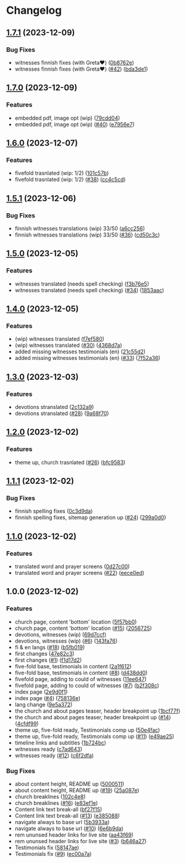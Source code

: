 # Changelog

## [1.7.1](https://github.com/Hessuew/flamethefreeze/compare/v1.7.0...v1.7.1) (2023-12-09)


### Bug Fixes

* witnesses finnish fixes (with Greta❤️) ([0b8762e](https://github.com/Hessuew/flamethefreeze/commit/0b8762efb3c24da70849918888a4b52666547e67))
* witnesses finnish fixes (with Greta❤️) ([#42](https://github.com/Hessuew/flamethefreeze/issues/42)) ([bda3de1](https://github.com/Hessuew/flamethefreeze/commit/bda3de1381cc5d52b7a381c0f9aad8634a1af0d2))

## [1.7.0](https://github.com/Hessuew/flamethefreeze/compare/v1.6.0...v1.7.0) (2023-12-09)


### Features

* embedded pdf, image opt (wip) ([79cdd04](https://github.com/Hessuew/flamethefreeze/commit/79cdd0467dc460782cdc892665fdc6eb804765e9))
* embedded pdf, image opt (wip) ([#40](https://github.com/Hessuew/flamethefreeze/issues/40)) ([e7956e7](https://github.com/Hessuew/flamethefreeze/commit/e7956e76f0ea7c890c989c117c562c280c0592d7))

## [1.6.0](https://github.com/Hessuew/flamethefreeze/compare/v1.5.1...v1.6.0) (2023-12-07)


### Features

* fivefold trasnlated (wip: 1/2) ([101c57b](https://github.com/Hessuew/flamethefreeze/commit/101c57baae5ab57c7d6c1b0315cfc8d998c39e5c))
* fivefold trasnlated (wip: 1/2) ([#38](https://github.com/Hessuew/flamethefreeze/issues/38)) ([cc4c5cd](https://github.com/Hessuew/flamethefreeze/commit/cc4c5cdbe796beb70a5d2cff227904f3c7f4eecd))

## [1.5.1](https://github.com/Hessuew/flamethefreeze/compare/v1.5.0...v1.5.1) (2023-12-06)


### Bug Fixes

* finnish witnesses translations (wip) 33/50 ([a6cc256](https://github.com/Hessuew/flamethefreeze/commit/a6cc25683c61961c022024c7dddbe6a39ace9f19))
* finnish witnesses translations (wip) 33/50 ([#36](https://github.com/Hessuew/flamethefreeze/issues/36)) ([cd50c3c](https://github.com/Hessuew/flamethefreeze/commit/cd50c3cb3196e7976bb3a08bf93302e22cc7f0eb))

## [1.5.0](https://github.com/Hessuew/flamethefreeze/compare/v1.4.0...v1.5.0) (2023-12-05)


### Features

* witnesses translated (needs spell checking) ([f3b76e5](https://github.com/Hessuew/flamethefreeze/commit/f3b76e5aa418fff1a4b5960907d9c02dccefcb1f))
* witnesses translated (needs spell checking) ([#34](https://github.com/Hessuew/flamethefreeze/issues/34)) ([1853aac](https://github.com/Hessuew/flamethefreeze/commit/1853aacb27a9089185560aaa4c9ee5d9a3a3a2b3))

## [1.4.0](https://github.com/Hessuew/flamethefreeze/compare/v1.3.0...v1.4.0) (2023-12-05)


### Features

* (wip) witnesses translated ([f7ef580](https://github.com/Hessuew/flamethefreeze/commit/f7ef580bd00228462749357b6d016c3c955a3a57))
* (wip) witnesses translated ([#30](https://github.com/Hessuew/flamethefreeze/issues/30)) ([4368d7a](https://github.com/Hessuew/flamethefreeze/commit/4368d7a240ecdef4269449169b8bfa1fcc1090db))
* added missing witnesses testimonials (en) ([21c55d2](https://github.com/Hessuew/flamethefreeze/commit/21c55d24266ee3c251d689d3a1e33d0705f8179c))
* added missing witnesses testimonials (en) ([#33](https://github.com/Hessuew/flamethefreeze/issues/33)) ([7f52a36](https://github.com/Hessuew/flamethefreeze/commit/7f52a36eb49b07e739de2a8701d826db8ccaf118))

## [1.3.0](https://github.com/Hessuew/flamethefreeze/compare/v1.2.0...v1.3.0) (2023-12-03)


### Features

* devotions stranslated ([2c132a9](https://github.com/Hessuew/flamethefreeze/commit/2c132a9c974a739d24e11b57fdb3de4a50830a37))
* devotions stranslated ([#28](https://github.com/Hessuew/flamethefreeze/issues/28)) ([9a68f70](https://github.com/Hessuew/flamethefreeze/commit/9a68f70bc46f360ce10231bb0f910a3baa96559d))

## [1.2.0](https://github.com/Hessuew/flamethefreeze/compare/v1.1.1...v1.2.0) (2023-12-02)


### Features

* theme up, church trasnlated ([#26](https://github.com/Hessuew/flamethefreeze/issues/26)) ([bfc9583](https://github.com/Hessuew/flamethefreeze/commit/bfc95834800403253241cb6f55bc69555caa18f5))

## [1.1.1](https://github.com/Hessuew/flamethefreeze/compare/v1.1.0...v1.1.1) (2023-12-02)


### Bug Fixes

* finnish spelling fixes ([0c3d9da](https://github.com/Hessuew/flamethefreeze/commit/0c3d9da5deb7ad7960644145d445055a5c7e4eb1))
* finnish spelling fixes, sitemap generation up ([#24](https://github.com/Hessuew/flamethefreeze/issues/24)) ([299a0d0](https://github.com/Hessuew/flamethefreeze/commit/299a0d0e3cad16267a87429733617bd4d1210560))

## [1.1.0](https://github.com/Hessuew/flamethefreeze/compare/v1.0.0...v1.1.0) (2023-12-02)


### Features

* translated word and prayer screens ([0d27c00](https://github.com/Hessuew/flamethefreeze/commit/0d27c0097f4aeacc83f98c724d0d008cc643f24f))
* translated word and prayer screens ([#22](https://github.com/Hessuew/flamethefreeze/issues/22)) ([eece0ed](https://github.com/Hessuew/flamethefreeze/commit/eece0ed22ae265fe783104fec9b9d21ff2dcd171))

## 1.0.0 (2023-12-02)


### Features

* church page, content 'bottom' location ([5f57bb0](https://github.com/Hessuew/flamethefreeze/commit/5f57bb07d2462f90ee78db991c07656cfc597f4d))
* church page, content 'bottom' location ([#15](https://github.com/Hessuew/flamethefreeze/issues/15)) ([2056725](https://github.com/Hessuew/flamethefreeze/commit/2056725af9b7378b5e19b3013baf3246c663865c))
* devotions, witnesses (wip) ([69d7ccf](https://github.com/Hessuew/flamethefreeze/commit/69d7ccfec25ee2379b59465c64ffb4b04ee2e8a2))
* devotions, witnesses (wip) ([#6](https://github.com/Hessuew/flamethefreeze/issues/6)) ([143fa76](https://github.com/Hessuew/flamethefreeze/commit/143fa76806d49f542076d31686194a36869c0fe4))
* fi & en langs ([#18](https://github.com/Hessuew/flamethefreeze/issues/18)) ([b5fb019](https://github.com/Hessuew/flamethefreeze/commit/b5fb019cf63a0a4c5c4bd4e2e90578b64ee5eed6))
* first changes ([47e82c3](https://github.com/Hessuew/flamethefreeze/commit/47e82c39ce1093676d124d362e8b50534e43007b))
* first changes ([#1](https://github.com/Hessuew/flamethefreeze/issues/1)) ([f1d17d2](https://github.com/Hessuew/flamethefreeze/commit/f1d17d26c99ff146fcc3dd97e028dca126166fb8))
* five-fold base, testimonials in content ([2a1f612](https://github.com/Hessuew/flamethefreeze/commit/2a1f6123d795b0275e3710b2627efe2249ab3c7a))
* five-fold base, testimonials in content ([#8](https://github.com/Hessuew/flamethefreeze/issues/8)) ([d438dd0](https://github.com/Hessuew/flamethefreeze/commit/d438dd0e1474a94d654dcf7a771c4fc998174a3c))
* fivefold page, adding to could of witnesses ([11ee647](https://github.com/Hessuew/flamethefreeze/commit/11ee64709100666d6b83463cf430068b322bd32b))
* fivefold page, adding to could of witnesses ([#7](https://github.com/Hessuew/flamethefreeze/issues/7)) ([b2f308c](https://github.com/Hessuew/flamethefreeze/commit/b2f308c89f495462672381a5a0328aa211654707))
* index page ([2e9d0f1](https://github.com/Hessuew/flamethefreeze/commit/2e9d0f1d4edac9b99a7c26ffc8349cc2a4cad442))
* index page ([#4](https://github.com/Hessuew/flamethefreeze/issues/4)) ([758136e](https://github.com/Hessuew/flamethefreeze/commit/758136ee41f6a44668cef8a6ad42f48d6fc5e284))
* lang change ([9e5a372](https://github.com/Hessuew/flamethefreeze/commit/9e5a372bd15cfde9ff1234cd665024de844cb3c4))
* the church and about pages teaser, header breakpoint up ([1bcf77f](https://github.com/Hessuew/flamethefreeze/commit/1bcf77fa2714f83d3367c3037b78d4916952bb3b))
* the church and about pages teaser, header breakpoint up ([#14](https://github.com/Hessuew/flamethefreeze/issues/14)) ([4cfdf99](https://github.com/Hessuew/flamethefreeze/commit/4cfdf9936f472008633ebe517b7ae4496099648f))
* theme up, five-fold ready, Testimonials comp up ([50e4fac](https://github.com/Hessuew/flamethefreeze/commit/50e4fac81d63e0747b95c605ec45cddd667d6990))
* theme up, five-fold ready, Testimonials comp up ([#11](https://github.com/Hessuew/flamethefreeze/issues/11)) ([e49ae25](https://github.com/Hessuew/flamethefreeze/commit/e49ae25e75a628ca051e540285bae23b7f71b40b))
* timeline links and subtitles ([1b724bc](https://github.com/Hessuew/flamethefreeze/commit/1b724bc676945add0843b39a3ef744ed8f75b664))
* witnesses ready ([c7ad643](https://github.com/Hessuew/flamethefreeze/commit/c7ad6432aa48d6757112e265dd62ae584d2856d2))
* witnesses ready ([#12](https://github.com/Hessuew/flamethefreeze/issues/12)) ([c6f2dfa](https://github.com/Hessuew/flamethefreeze/commit/c6f2dfaaa1d2edf668e1608890daba1627163425))


### Bug Fixes

* about content height, README up ([5000511](https://github.com/Hessuew/flamethefreeze/commit/50005115d29e813f6093026b258f98fefc4c426c))
* about content height, README up ([#19](https://github.com/Hessuew/flamethefreeze/issues/19)) ([25a087e](https://github.com/Hessuew/flamethefreeze/commit/25a087eb239eff09cb1121625c3c2dff7d2877db))
* church breaklines ([102c4e8](https://github.com/Hessuew/flamethefreeze/commit/102c4e8a7ef5ef5a4580be962188c5dd9dba7a37))
* church breaklines ([#16](https://github.com/Hessuew/flamethefreeze/issues/16)) ([e83ef1e](https://github.com/Hessuew/flamethefreeze/commit/e83ef1e5df0f41aa67170993c87bc9d2b8ca085e))
* Content link text break-all ([bf27f15](https://github.com/Hessuew/flamethefreeze/commit/bf27f15f2ddbf34ca3c0ce0bd23f7e254e4b5363))
* Content link text break-all ([#13](https://github.com/Hessuew/flamethefreeze/issues/13)) ([e385088](https://github.com/Hessuew/flamethefreeze/commit/e385088cf09ec71cf0894ff1b442e5ff1e84bda7))
* navigate always to base url ([5b3933a](https://github.com/Hessuew/flamethefreeze/commit/5b3933ac3f280e1f48c4d7b13c9add1051597214))
* navigate always to base url ([#10](https://github.com/Hessuew/flamethefreeze/issues/10)) ([6e6b9da](https://github.com/Hessuew/flamethefreeze/commit/6e6b9daacd72b0e1df1e5a9b19a120e8b0c06bf1))
* rem ununsed header links for live site ([aa43f69](https://github.com/Hessuew/flamethefreeze/commit/aa43f69d48491bd519261aabdedd2d5d876c27f4))
* rem ununsed header links for live site ([#3](https://github.com/Hessuew/flamethefreeze/issues/3)) ([b646a27](https://github.com/Hessuew/flamethefreeze/commit/b646a27ac8860efa878601af67161786b5aaa4c7))
* Testimonials fix ([58147ae](https://github.com/Hessuew/flamethefreeze/commit/58147ae517d28781a8cef5a345f9b5b017858ddc))
* Testimonials fix ([#9](https://github.com/Hessuew/flamethefreeze/issues/9)) ([ec00a7a](https://github.com/Hessuew/flamethefreeze/commit/ec00a7a7b397f777e81d3b1fe422650273176a2a))

